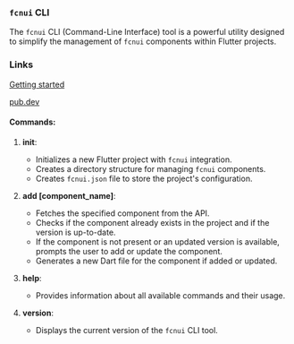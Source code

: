 ### `fcnui` CLI

The `fcnui` CLI (Command-Line Interface) tool is a powerful utility designed to simplify the management of `fcnui` components within Flutter projects.

### Links

<a target="_blank" href="https://fcnui.shoh.dev/docs/get_started">Getting started</a>

<a target="_blank" href="https://pub.dev/packages/fcnui">pub.dev</a>

#### Commands:

1. **init**:
    - Initializes a new Flutter project with `fcnui` integration.
    - Creates a directory structure for managing `fcnui` components.
    - Creates `fcnui.json` file to store the project's configuration.

2. **add [component_name]**:
    - Fetches the specified component from the API.
    - Checks if the component already exists in the project and if the version is up-to-date.
    - If the component is not present or an updated version is available, prompts the user to add or update the component.
    - Generates a new Dart file for the component if added or updated.

3. **help**:
    - Provides information about all available commands and their usage.

4. **version**:
    - Displays the current version of the `fcnui` CLI tool.

